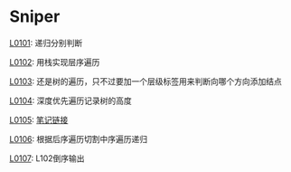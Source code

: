 # Sniper
[L0101](https://leetcode-cn.com/problems/symmetric-tree/): 递归分别判断

[L0102](https://leetcode-cn.com/problems/binary-tree-level-order-traversal/): 用栈实现层序遍历

[L0103](https://leetcode-cn.com/problems/binary-tree-zigzag-level-order-traversal/): 还是树的遍历，只不过要加一个层级标签用来判断向哪个方向添加结点

[L0104](https://leetcode-cn.com/problems/maximum-depth-of-binary-tree/): 深度优先遍历记录树的高度

[L0105](https://leetcode-cn.com/problems/construct-binary-tree-from-preorder-and-inorder-traversal/):
[笔记链接](http://www.sniper97.cn/index.php/note/algorithm/2935/)

[L0106](https://leetcode-cn.com/problems/construct-binary-tree-from-inorder-and-postorder-traversal/): 根据后序遍历切割中序遍历递归

[L0107](https://leetcode-cn.com/problems/binary-tree-level-order-traversal-ii/): L102倒序输出


